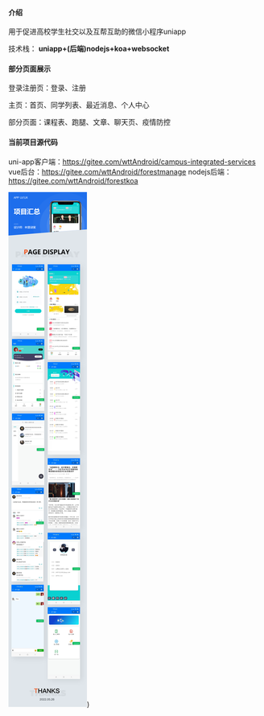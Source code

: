 #### 介绍
用于促进高校学生社交以及互帮互助的微信小程序uniapp

技术栈： **uniapp+(后端)nodejs+koa+websocket** 

#### 部分页面展示
登录注册页：登录、注册

主页：首页、同学列表、最近消息、个人中心

部分页面：课程表、跑腿、文章、聊天页、疫情防控

#### 当前项目源代码
uni-app客户端：https://gitee.com/wttAndroid/campus-integrated-services
vue后台：https://gitee.com/wttAndroid/forestmanage
nodejs后端：https://gitee.com/wttAndroid/forestkoa


![页面整合](static/icon/%E6%A0%A1%E5%9B%AD.png))


